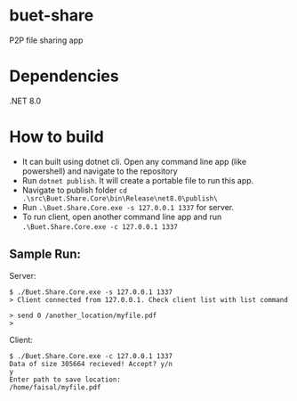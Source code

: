# buet-share
P2P file sharing app


# Dependencies
.NET 8.0

# How to build
- It can built using dotnet cli. Open any command line app (like powershell) and navigate to the repository
- Run ``dotnet publish``. It will create a portable file to run this app.
- Navigate to publish folder ``cd .\src\Buet.Share.Core\bin\Release\net8.0\publish\``
- Run ``.\Buet.Share.Core.exe -s 127.0.0.1 1337`` for server.
- To run client, open another command line app and run ``.\Buet.Share.Core.exe -c 127.0.0.1 1337``

## Sample Run:
Server:
```
$ ./Buet.Share.Core.exe -s 127.0.0.1 1337
> Client connected from 127.0.0.1. Check client list with list command

> send 0 /another_location/myfile.pdf
>
```

Client:
```
$ ./Buet.Share.Core.exe -c 127.0.0.1 1337
Data of size 305664 recieved! Accept? y/n 
y
Enter path to save location: 
/home/faisal/myfile.pdf
```

